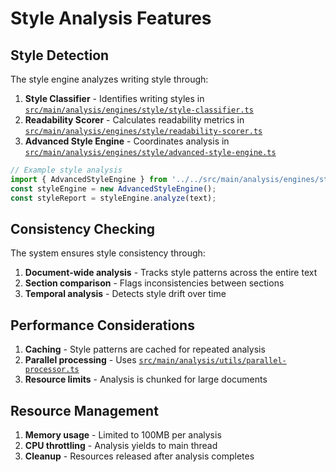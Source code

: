 # Style Analysis Features

## Style Detection

The style engine analyzes writing style through:

1. **Style Classifier** - Identifies writing styles in [`src/main/analysis/engines/style/style-classifier.ts`](src/main/analysis/engines/style/style-classifier.ts)
2. **Readability Scorer** - Calculates readability metrics in [`src/main/analysis/engines/style/readability-scorer.ts`](src/main/analysis/engines/style/readability-scorer.ts)
3. **Advanced Style Engine** - Coordinates analysis in [`src/main/analysis/engines/style/advanced-style-engine.ts`](src/main/analysis/engines/style/advanced-style-engine.ts)

```typescript
// Example style analysis
import { AdvancedStyleEngine } from '../../src/main/analysis/engines/style/advanced-style-engine';
const styleEngine = new AdvancedStyleEngine();
const styleReport = styleEngine.analyze(text);
```

## Consistency Checking

The system ensures style consistency through:

1. **Document-wide analysis** - Tracks style patterns across the entire text
2. **Section comparison** - Flags inconsistencies between sections
3. **Temporal analysis** - Detects style drift over time

## Performance Considerations

1. **Caching** - Style patterns are cached for repeated analysis
2. **Parallel processing** - Uses [`src/main/analysis/utils/parallel-processor.ts`](src/main/analysis/utils/parallel-processor.ts)
3. **Resource limits** - Analysis is chunked for large documents

## Resource Management

1. **Memory usage** - Limited to 100MB per analysis
2. **CPU throttling** - Analysis yields to main thread
3. **Cleanup** - Resources released after analysis completes